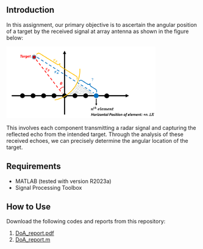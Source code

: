 ## Introduction
In this assignment, our primary objective is to ascertain the angular position of a target by the received signal at array antenna as shown in the figure below:  

![My Image](https://github.com/PAminai/DoA-Estimation/blob/main/1.png)

This involves each component transmitting a radar signal and capturing the reflected echo from the intended target. 
Through the analysis of these received echoes, we can precisely determine the angular location of the target.


## Requirements

- MATLAB (tested with version R2023a)
- Signal Processing Toolbox

## How to Use

Download the following codes and reports from this repository:

1. [DoA_report.pdf](https://github.com/PAminai/DoA-Estimation/blob/main/DoA_report.pdf)
2. [DoA_report.m](https://github.com/PAminai/DoA-Estimation/blob/main/DoA_Code.m)
